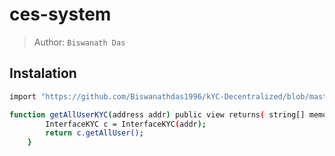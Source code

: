 # ces-system

> Author: `Biswanath Das`

## Instalation

```sh
import "https://github.com/Biswanathdas1996/kYC-Decentralized/blob/master/KYC.sol";
```

```sh
function getAllUserKYC(address addr) public view returns( string[] memory ) {
        InterfaceKYC c = InterfaceKYC(addr);
        return c.getAllUser();
    }
```
